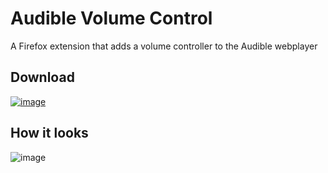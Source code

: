# Audible Volume Control
A Firefox extension that adds a volume controller to the Audible webplayer

## Download
[![image](https://user-images.githubusercontent.com/31919921/155532905-cc5389f1-d7be-42fb-afc8-caa2f355feeb.png)](https://addons.mozilla.org/en-US/firefox/addon/audible-volume-control/)


## How it looks
![image](https://user-images.githubusercontent.com/31919921/155532602-ceaca3b7-2694-446e-be94-2a256cfd1efa.png)


